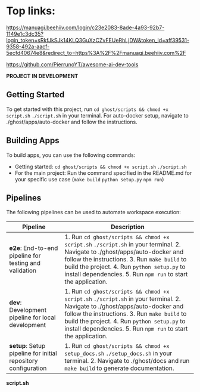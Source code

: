 # Top links:

https://manuagi.beehiiv.com/login/c23e2083-8ade-4a93-92b7-1149e1c3dc35?login_token=sRkfJkSJk14KLQ3GuXzCZvFEUeRhLjDW&token_id=aff39531-9358-492a-aacf-5ecfd40674e8&redirect_to=https%3A%2F%2Fmanuagi.beehiiv.com%2F

https://github.com/PierrunoYT/awesome-ai-dev-tools

**PROJECT IN DEVELOPMENT**

## Getting Started

To get started with this project, run `cd ghost/scripts && chmod +x script.sh` `./script.sh` in your terminal.
For auto-docker setup, navigate to ./ghost/apps/auto-docker and follow the instructions.

## Building Apps

To build apps, you can use the following commands:

- Getting started: `cd ghost/scripts && chmod +x script.sh` `./script.sh`
- For the main project: Run the command specified in the README.md for your specific use case (`make build` `python setup.py` `npm run`)

## Pipelines

The following pipelines can be used to automate workspace execution:

| Pipeline | Description |
| --- | --- |
| **e2e**: End-to-end pipeline for testing and validation | 1. Run `cd ghost/scripts && chmod +x script.sh` `./script.sh` in your terminal. 2. Navigate to ./ghost/apps/auto-docker and follow the instructions. 3. Run `make build` to build the project. 4. Run `python setup.py` to install dependencies. 5. Run `npm run` to start the application. |
| **dev**: Development pipeline for local development | 1. Run `cd ghost/scripts && chmod +x script.sh` `./script.sh` in your terminal. 2. Navigate to ./ghost/apps/auto-docker and follow the instructions. 3. Run `make build` to build the project. 4. Run `python setup.py` to install dependencies. 5. Run `npm run` to start the application. |
| **setup**: Setup pipeline for initial repository configuration | 1. Run `cd ghost/scripts && chmod +x setup_docs.sh` `./setup_docs.sh` in your terminal. 2. Navigate to ./ghost/docs and run `make build` to generate documentation. |

**script.sh**
